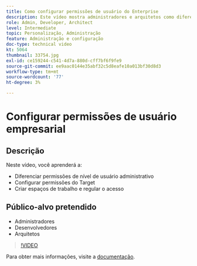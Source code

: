 ```yaml
---
title: Como configurar permissões de usuário do Enterprise
description: Este vídeo mostra administradores e arquitetos como diferenciar permissões de nível de usuário administrativo, configurar permissões do Target e criar espaços de trabalho e regular o acesso.
role: Admin, Developer, Architect
level: Intermediate
topic: Personalização, Administração
feature: Administração e configuração
doc-type: technical video
kt: 5064
thumbnail: 33754.jpg
exl-id: ce159244-c541-4d7a-880d-cff7bf6f9fe9
source-git-commit: ee9aac0144e35abf32c5d8eafe10a013bf30d8d3
workflow-type: tm+mt
source-wordcount: '77'
ht-degree: 3%

---
```


# Configurar permissões de usuário empresarial

## Descrição

Neste vídeo, você aprenderá a:

* Diferenciar permissões de nível de usuário administrativo
* Configurar permissões do Target
* Criar espaços de trabalho e regular o acesso

## Público-alvo pretendido

* Administradores
* Desenvolvedores
* Arquitetos

>[!VIDEO](https://video.tv.adobe.com/v/33754/?quality=12)

Para obter mais informações, visite a [documentação](https://docs.adobe.com/content/help/en/target/using/administer/administrating-target.html).
